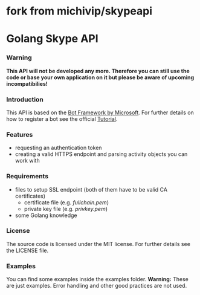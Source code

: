 
# fork from michivip/skypeapi
# Golang Skype API #

### Warning ###
**This API will not be developed any more. Therefore you can still use the code or base your own application on it but please be aware of upcoming incompatibilies!**
### Introduction ###
This API is based on the 
[Bot Framework by Microsoft](https://docs.microsoft.com/de-de/bot-framework/rest-api/bot-framework-rest-connector-api-reference).
 For further details on how to register a bot see the official [Tutorial](https://docs.microsoft.com/en-us/bot-framework/rest-api/bot-framework-rest-connector-quickstart).
### Features ###
* requesting an authentication token
* creating a valid HTTPS endpoint and parsing activity objects you can work with
### Requirements ###
* files to setup SSL endpoint (both of them have to be valid CA certificates)
    * certificate file (e.g. *fullchain.pem*)
    * private key file (e.g. *privkey.pem*)
* some Golang knowledge
### License ###
The source code is licensed under the MIT license. For further details see the LICENSE file.
### Examples ###
You can find some examples inside the examples folder. **Warning:**
 These are just examples. Error handling and other good practices are not used.
